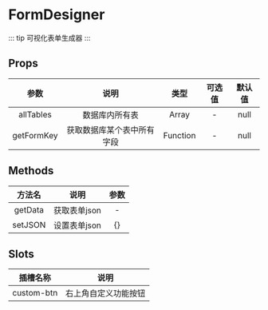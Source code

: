# FormDesigner

::: tip
  可视化表单生成器
:::

## Props

|    参数    |            说明            |   类型   | 可选值 | 默认值 |
| :--------: | :------------------------: | :------: | :----: | :----: |
| allTables  |       数据库内所有表       |  Array   |   -    |  null  |
| getFormKey | 获取数据库某个表中所有字段 | Function |   -    |  null  |

## Methods

|   方法名    |     说明     | 参数 |
| :---------: | :----------: | :--: |
| getData | 获取表单json |  -   |
| setJSON | 设置表单json |  {}   |

## Slots

|  插槽名称  |         说明         |
| :--------: | :------------------: |
| custom-btn | 右上角自定义功能按钮 |
